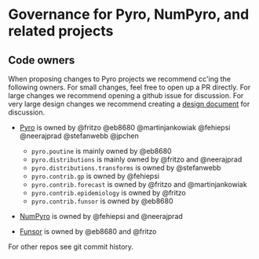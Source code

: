 # Governance for Pyro, NumPyro, and related projects

## Code owners

When proposing changes to Pyro projects we recommend cc'ing the following owners.
For small changes, feel free to open up a PR directly.
For large changes we recommend opening a github issue for discussion.
For very large design changes we recommend creating a [design document](https://github.com/pyro-ppl/pyro/wiki/Design-Docs) for discussion.

- [Pyro](https://github.com/pyro-ppl/pyro) is owned by
  @fritzo @eb8680 @martinjankowiak @fehiepsi @neerajprad @stefanwebb @jpchen
  - `pyro.poutine` is mainly owned by @eb8680
  - `pyro.distributions` is mainly owned by @fritzo and @neerajprad
  - `pyro.distributions.transforms` is owned by @stefanwebb
  - `pyro.contrib.gp` is owned by @fehiepsi
  - `pyro.contrib.forecast` is owned by @fritzo and @martinjankowiak
  - `pyro.contrib.epidemiology` is owned by @fritzo
  - `pyro.contrib.funsor` is owned by @eb8680

- [NumPyro](https://github.com/pyro-ppl/numpyro) is owned by
  @fehiepsi and @neerajprad

- [Funsor](https://github.com/pyro-ppl/funsor) is owned by
  @eb8680 and @fritzo

For other repos see git commit history.
